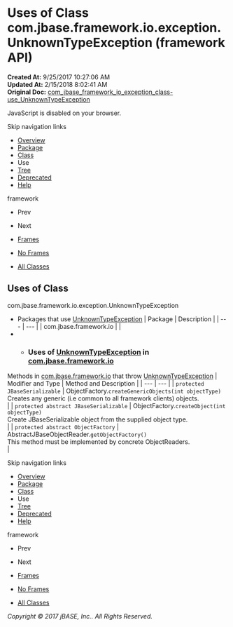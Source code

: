 # Uses of Class com.jbase.framework.io.exception.UnknownTypeException (framework   API)

**Created At:** 9/25/2017 10:27:06 AM  
**Updated At:** 2/15/2018 8:02:41 AM  
**Original Doc:** [com_jbase_framework_io_exception_class-use_UnknownTypeException](https://docs.jbase.com/39225-class-use/com_jbase_framework_io_exception_class-use_UnknownTypeException)  

<!--<br>    try {<br>        if (location.href.indexOf('is-external=true') == -1) {<br>            parent.document.title="Uses of Class com.jbase.framework.io.exception.UnknownTypeException (framework   API)";<br>        }<br>    }<br>    catch(err) {<br>    }<br>//-->
JavaScript is disabled on your browser.

Skip navigation links

- [Overview](../../../../../../overview-summary.html)
- [Package](./../../com.jbase.framework.io.exception-%28framework---api%29)
- [Class](./../../unknowntypeexception-%28framework---api%29 "class in com.jbase.framework.io.exception")
- Use
- [Tree](./../../com.jbase.framework.io.exception-class-hierarchy-%28framework---api%29)
- [Deprecated](../../../../../../deprecated-list.html)
- [Help](../../../../../../help-doc.html)


framework <br>

- Prev
- Next


- [Frames](./.)
- [No Frames](./.)


- [All Classes](../../../../../../allclasses-noframe.html)


<!--<br>  allClassesLink = document.getElementById("allclasses\_navbar\_top");<br>  if(window==top) {<br>    allClassesLink.style.display = "block";<br>  }<br>  else {<br>    allClassesLink.style.display = "none";<br>  }<br>  //-->

## Uses of Class
com.jbase.framework.io.exception.UnknownTypeException

- Packages that use [UnknownTypeException](./../../unknowntypeexception-%28framework---api%29 "class in com.jbase.framework.io.exception") | Package | Description |
| --- | --- |
| com.jbase.framework.io |   |
- - ### Uses of [UnknownTypeException](./../../unknowntypeexception-%28framework---api%29 "class in com.jbase.framework.io.exception") in [com.jbase.framework.io](./../../../com.jbase.framework.io-%28framework---api%29)


Methods in [com.jbase.framework.io](./../../../com.jbase.framework.io-%28framework---api%29) that throw [UnknownTypeException](./../../unknowntypeexception-%28framework---api%29 "class in com.jbase.framework.io.exception") | Modifier and Type | Method and Description |
| --- | --- |
| `protected JBaseSerializable` | ObjectFactory.`createGenericObjects(int objectType)`<br>Creates any generic (i.e common to all framework clients) objects.<br> |
| `protected abstract JBaseSerializable` | ObjectFactory.`createObject(int objectType)`<br>Create JBaseSerializable object from the supplied object type.<br> |
| `protected abstract ObjectFactory` | AbstractJBaseObjectReader.`getObjectFactory()`<br>This method must be implemented by concrete ObjectReaders.<br> |

Skip navigation links

- [Overview](../../../../../../overview-summary.html)
- [Package](./../../com.jbase.framework.io.exception-%28framework---api%29)
- [Class](./../../unknowntypeexception-%28framework---api%29 "class in com.jbase.framework.io.exception")
- Use
- [Tree](./../../com.jbase.framework.io.exception-class-hierarchy-%28framework---api%29)
- [Deprecated](../../../../../../deprecated-list.html)
- [Help](../../../../../../help-doc.html)


framework <br>

- Prev
- Next


- [Frames](./.)
- [No Frames](./.)


- [All Classes](../../../../../../allclasses-noframe.html)


<!--<br>  allClassesLink = document.getElementById("allclasses\_navbar\_bottom");<br>  if(window==top) {<br>    allClassesLink.style.display = "block";<br>  }<br>  else {<br>    allClassesLink.style.display = "none";<br>  }<br>  //-->

*Copyright © 2017 jBASE, Inc.. All Rights Reserved.*
